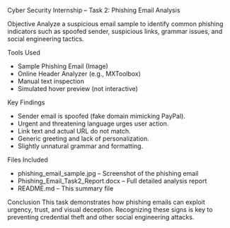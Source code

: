 Cyber Security Internship – Task 2: Phishing Email Analysis

Objective
Analyze a suspicious email sample to identify common phishing indicators such as spoofed sender, suspicious links, grammar issues, and social engineering tactics.

Tools Used
- Sample Phishing Email (Image)
- Online Header Analyzer (e.g., MXToolbox)
- Manual text inspection
- Simulated hover preview (not interactive)

Key Findings
- Sender email is spoofed (fake domain mimicking PayPal).
- Urgent and threatening language urges user action.
- Link text and actual URL do not match.
- Generic greeting and lack of personalization.
- Slightly unnatural grammar and formatting.

Files Included
- phishing_email_sample.jpg – Screenshot of the phishing email
- Phishing_Email_Task2_Report.docx – Full detailed analysis report
- README.md – This summary file

Conclusion
This task demonstrates how phishing emails can exploit urgency, trust, and visual deception. Recognizing these signs is key to preventing credential theft and other social engineering attacks.

